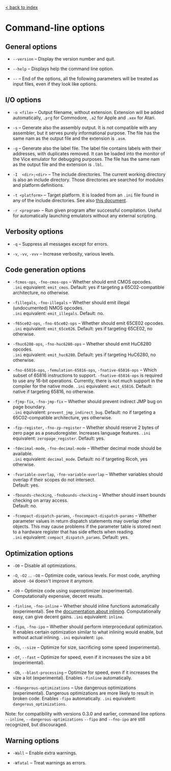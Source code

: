 [< back to index](../index.md)

# Command-line options

## General options

* `--version` – Display the version number and quit.

* `--help` – Displays help the command line option.

* `--` – End of the options, all the following parameters will be treated as input files, even if they look like options.

## I/O options

*  `-o <file>` – Output filename, without extension. Extension will be added automatically, `.prg` for Commodore, `.a2` for Apple and `.xex` for Atari.

* `-s` – Generate also the assembly output. It is not compatible with any assembler, but it serves purely informational purpose. The file has the same nam as the output file and the extension is `.asm`.

* `-g` – Generate also the label file. The label file contains labels with their addresses, with duplicates removed. It can be loaded into the monitor of the Vice emulator for debugging purposes. The file has the same nam as the output file and the extension is `.lbl`.

* `-I  <dir>;<dir>` – The include directories. The current working directory is also an include directory. Those directories are searched for modules and platform definitions.
 
* `-t <platform>` – Target platform. It is loaded from an `.ini` file found in any of the include directories. See also [this document](target-platforms.md).

* `-r <program>` – Run given program after successful compilation. Useful for automatically launching emulators without any external scripting.


## Verbosity options

 * `-q` – Suppress all messages except for errors.

* `-v`, `-vv`, `-vvv` – Increase verbosity, various levels.

## Code generation options

* `-fcmos-ops`, `-fno-cmos-ops` – Whether should emit CMOS opcodes.  
`.ini` equivalent: `emit_cmos`.
Default: yes if targeting a 65C02-compatible architecture, no otherwise.

* `-fillegals`, `-fno-illegals` – Whether should emit illegal (undocumented) NMOS opcodes.  
`.ini` equivalent: `emit_illegals`.
Default: no.

* `-f65ce02-ops`, `-fno-65ce02-ops` – Whether should emit 65CE02 opcodes.  
`.ini` equivalent: `emit_65ce026`. 
Default: yes if targeting 65CE02, no otherwise.

* `-fhuc6280-ops`, `-fno-huc6280-ops` – Whether should emit HuC6280 opcodes.  
`.ini` equivalent: `emit_huc6280`. 
Default: yes if targeting HuC6280, no otherwise.

* `-fno-65816-ops`, `-femulation-65816-ops`, `-fnative-65816-ops` – Which subset of 65816 instructions to support. 
`-fnative-65816-ops` is required to use any 16-bit operations. 
Currently, there is not much support in the compiler for the native mode.
`.ini` equivalent: `emit_65816`. 
Default: native if targeting 65816, no otherwise.

* `-fjmp-fix`, `-fno-jmp-fix` – Whether should prevent indirect JMP bug on page boundary.  
`.ini` equivalent: `prevent_jmp_indirect_bug`.
Default: no if targeting a 65C02-compatible architecture, yes otherwise.

* `-fzp-register`, `-fno-zp-register` – Whether should reserve 2 bytes of zero page as a pseudoregister.
Increases language features. 
`.ini` equivalent: `zeropage_register`.
Default: yes.
                    
* `-fdecimal-mode`, `-fno-decimal-mode` – Whether decimal mode should be available.  
`.ini` equivalent: `decimal_mode`.
Default: no if targeting Ricoh, yes otherwise.

* `-fvariable-overlap`, `-fno-variable-overlap` – Whether variables should overlap if their scopes do not intersect.  
Default: yes.

* `-fbounds-checking`, `-fnobounds-checking` – Whether should insert bounds checking on array access.  
Default: no.

* `-fcompact-dispatch-params`, `-fnocompact-dispatch-params` – 
Whether parameter values in return dispatch statements may overlap other objects. 
This may cause problems if the parameter table is stored next to a hardware register that has side effects when reading.  
`.ini` equivalent: `compact_dispatch_params`. Default: yes.

## Optimization options

* `-O0` – Disable all optimizations.

* `-O`, `-O2` ... `-O8` – Optimize code, various levels. For most code, anything above `-O4` doesn't improve it anymore. 

* `-O9` – Optimize code using superoptimizer (experimental). Computationally expensive, decent results.

* `-finline`, `-fno-inline` – Whether should inline functions automatically (experimental).
See the [documentation about inlining](../abi/inlining.md). Computationally easy, can give decent gains.
`.ini` equivalent: `inline`.

* `-fipo`, `-fno-ipo` – Whether should perform interprocedural optimization.
It enables certain optimization similar to what inlining would enable, but without actual inlining.
`.ini` equivalent: `ipo`.

* `-Os`, `--size` – Optimize for size, sacrificing some speed (experimental).

* `-Of`, `--fast` – Optimize for speed, even if it increases the size a bit (experimental).

* `-Ob`, `--blast-processing` – Optimize for speed, even if it increases the size a lot (experimental).
Enables `-finline` automatically. 

* `-fdangerous-optimizations` – Use dangerous optimizations (experimental).
Dangerous optimizations are more likely to result in broken code.
Enables `-fipo` automatically.
`.ini` equivalent: `dangerous_optimizations`. 

Note: for compatibility with versions 0.3.0 and earlier,
command line options `--inline`, `--dangerous-optimizations` `--fipo` and `--fno-ipo` are still recognized, but discouraged.

## Warning options

* `-Wall` – Enable extra warnings.

* `-Wfatal` – Treat warnings as errors.

